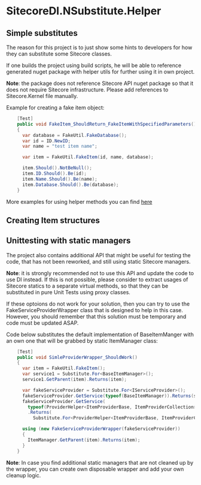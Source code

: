 # SitecoreDI.NSubstitute.Helper
## Simple substitutes
The reason for this project is to just show some hints to developers for how they can substitute some Sitecore classes.

If one builds the project using build scripts, he will be able to reference generated nuget package with helper utils for further using it in own project.

**Note**: the package does not reference Sitecore API nuget package so that it does not require Sitecore infrastructure. Please add references to Sitecore.Kernel file manually.

Example for creating a fake item object:
```C#
    [Test]
    public void FakeItem_ShouldReturn_FakeItemWithSpecifiedParameters()
    {
      var database = FakeUtil.FakeDatabase();
      var id = ID.NewID;
      var name = "test item name";

      var item = FakeUtil.FakeItem(id, name, database);

      item.Should().NotBeNull();
      item.ID.Should().Be(id);
      item.Name.Should().Be(name);
      item.Database.Should().Be(database);
    }
```


More examples for using helper methods you can find [here](https://github.com/smarchenko/SitecoreDI.NSubstitute.Helper/blob/master/code/Sitecore.NSubstitute.UnitTests/FakeUtilTester.cs)

## Creating Item structures



## Unittesting with static managers  
The project also contains additional API that might be useful for testing the code, that has not been reworked, and still using static Sitecore managers.

**Note**: it is strongly recommended not to use this API and update the code to use DI instead. If this is not possible, please consider to extract usages of Sitecore statics to a separate virtual methods, so that they can be substituted in pure Unit Tests using proxy classes. 

If these optoions do not work for your solution, then you can try to use the FakeServiceProviderWrapper class that is designed to help in this case. However, you should remember that this solution must be temporary and code must be updated ASAP.

Code below substitutes the default implementation of BaseItemManger with an own one that will be grabbed by static ItemManager class:
```C#
    [Test]
    public void SimleProviderWrapper_ShouldWork()
    {
      var item = FakeUtil.FakeItem();
      var service1 = Substitute.For<BaseItemManager>();
      service1.GetParent(item).Returns(item);

      var fakeServiceProvider = Substitute.For<IServiceProvider>();
      fakeServiceProvider.GetService(typeof(BaseItemManager)).Returns(service1);
      fakeServiceProvider.GetService(
        typeof(ProviderHelper<ItemProviderBase, ItemProviderCollection>))
        .Returns(
          Substitute.For<ProviderHelper<ItemProviderBase, ItemProviderCollection>>("/somepath"));

      using (new FakeServiceProviderWrapper(fakeServiceProvider))
      {
        ItemManager.GetParent(item).Returns(item);
      }
    }
```

**Note**: In case you find additional static managers that are not cleaned up by the wrapper, you can create own disposable wrapper and add your own cleanup logic. 
